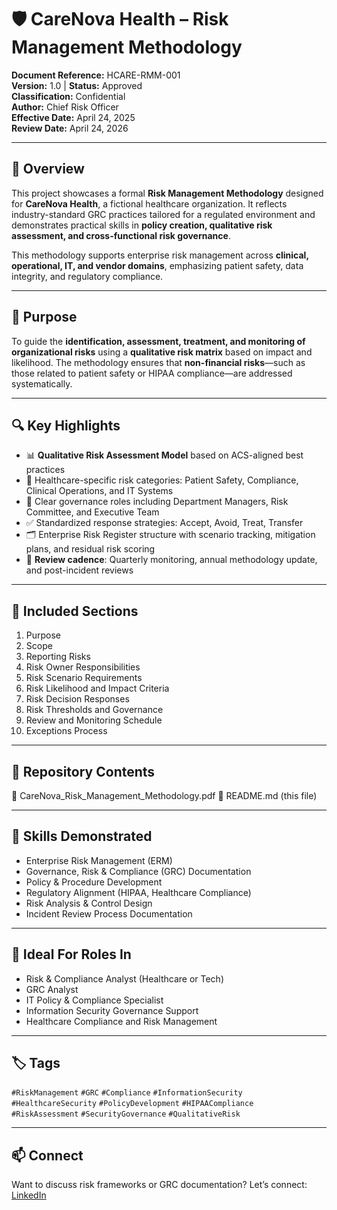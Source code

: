 # 🛡️ CareNova Health – Risk Management Methodology  
**Document Reference:** HCARE-RMM-001  
**Version:** 1.0 | **Status:** Approved  
**Classification:** Confidential  
**Author:** Chief Risk Officer  
**Effective Date:** April 24, 2025  
**Review Date:** April 24, 2026  

---

## 📌 Overview  
This project showcases a formal **Risk Management Methodology** designed for **CareNova Health**, a fictional healthcare organization. It reflects industry-standard GRC practices tailored for a regulated environment and demonstrates practical skills in **policy creation, qualitative risk assessment, and cross-functional risk governance**.

This methodology supports enterprise risk management across **clinical, operational, IT, and vendor domains**, emphasizing patient safety, data integrity, and regulatory compliance.

---

## 🧠 Purpose  
To guide the **identification, assessment, treatment, and monitoring of organizational risks** using a **qualitative risk matrix** based on impact and likelihood. The methodology ensures that **non-financial risks**—such as those related to patient safety or HIPAA compliance—are addressed systematically.

---

## 🔍 Key Highlights  
- 📊 **Qualitative Risk Assessment Model** based on ACS-aligned best practices  
- 🏥 Healthcare-specific risk categories: Patient Safety, Compliance, Clinical Operations, and IT Systems  
- 🧾 Clear governance roles including Department Managers, Risk Committee, and Executive Team  
- ✅ Standardized response strategies: Accept, Avoid, Treat, Transfer  
- 🗂️ Enterprise Risk Register structure with scenario tracking, mitigation plans, and residual risk scoring  
- 🔁 **Review cadence**: Quarterly monitoring, annual methodology update, and post-incident reviews  

---

## 📁 Included Sections  
1. Purpose  
2. Scope  
3. Reporting Risks  
4. Risk Owner Responsibilities  
5. Risk Scenario Requirements  
6. Risk Likelihood and Impact Criteria  
7. Risk Decision Responses  
8. Risk Thresholds and Governance  
9. Review and Monitoring Schedule  
10. Exceptions Process  

---

## 🔗 Repository Contents  
📄 CareNova_Risk_Management_Methodology.pdf
📝 README.md (this file)


---

## 🧩 Skills Demonstrated  
- Enterprise Risk Management (ERM)  
- Governance, Risk & Compliance (GRC) Documentation  
- Policy & Procedure Development  
- Regulatory Alignment (HIPAA, Healthcare Compliance)  
- Risk Analysis & Control Design  
- Incident Review Process Documentation  

---

## 🎯 Ideal For Roles In  
- Risk & Compliance Analyst (Healthcare or Tech)  
- GRC Analyst  
- IT Policy & Compliance Specialist  
- Information Security Governance Support  
- Healthcare Compliance and Risk Management  

---

## 🏷️ Tags  
`#RiskManagement` `#GRC` `#Compliance` `#InformationSecurity`  
`#HealthcareSecurity` `#PolicyDevelopment` `#HIPAACompliance`  
`#RiskAssessment` `#SecurityGovernance` `#QualitativeRisk`

---

## 📫 Connect  
Want to discuss risk frameworks or GRC documentation? Let’s connect:  
[LinkedIn](www.linkedin.com/in/arielbethea)


